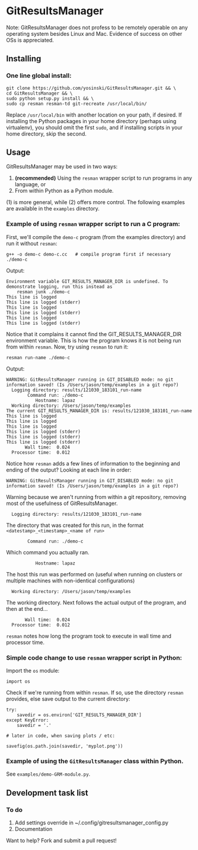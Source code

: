 GitResultsManager
=====================

Note: GitResultsManager does not profess to be remotely operable on
any operating system besides Linux and Mac. Evidence of success on
other OSs is appreciated.



Installing
---------------------

### One line global install:

    git clone https://github.com/yosinski/GitResultsManager.git && \
    cd GitResultsManager && \
    sudo python setup.py install && \
    sudo cp resman resman-td git-recreate /usr/local/bin/

Replace `/usr/local/bin` with another location on your path, if desired. If installing the Python packages in your home directory (perhaps using virtualenv), you should omit the first `sudo`, and if installing scripts in your home directory, skip the second.



Usage
---------------------

GitResultsManager may be used in two ways:

1. **(recommended)** Using the `resman` wrapper script to run programs in any language, or
2. From within Python as a Python module.

(1) is more general, while (2) offers more control. The following examples are available in the `examples` directory.

### Example of using `resman` wrapper script to run a C program:

First, we'll compile the `demo-c` program (from the examples directory) and run it without `resman`:

    g++ -o demo-c demo-c.cc   # compile program first if necessary
    ./demo-c

Output:

    Environment variable GIT_RESULTS_MANAGER_DIR is undefined. To demonstrate logging, run this instead as
        resman junk ./demo-c
    This line is logged
    This line is logged (stderr)
    This line is logged
    This line is logged (stderr)
    This line is logged
    This line is logged (stderr)

Notice that it complains it cannot find the GIT_RESULTS_MANAGER_DIR
environment variable. This is how the program knows it is not being
run from within `resman`. Now, try using `resman` to run it:

    resman run-name ./demo-c

Output:

    WARNING: GitResultsManager running in GIT_DISABLED mode: no git information saved! (Is /Users/jason/temp/examples in a git repo?)
      Logging directory: results/121030_183101_run-name
            Command run: ./demo-c
               Hostname: lapaz
      Working directory: /Users/jason/temp/examples
    The current GIT_RESULTS_MANAGER_DIR is: results/121030_183101_run-name
    This line is logged
    This line is logged
    This line is logged
    This line is logged (stderr)
    This line is logged (stderr)
    This line is logged (stderr)
           Wall time:  0.024
      Processor time:  0.012

Notice how `resman` adds a few lines of information to the beginning and ending of the output? Looking at each line in order:

    WARNING: GitResultsManager running in GIT_DISABLED mode: no git information saved! (Is /Users/jason/temp/examples in a git repo?)

Warning because we aren't running from within a git repository, removing most of the usefulness of GitResultsManager.

      Logging directory: results/121030_183101_run-name

The directory that was created for this run, in the format `<datestamp>_<timestamp>_<name of run>`

            Command run: ./demo-c

Which command you actually ran.

               Hostname: lapaz

The host this run was performed on (useful when running on clusters or
multiple machines with non-identical configurations)

      Working directory: /Users/jason/temp/examples

The working directory. Next follows the actual output of the program, and then at the end...

           Wall time:  0.024
      Processor time:  0.012

`resman` notes how long the program took to execute in wall time and processor time.



### Simple code change to use `resman` wrapper script in Python:

Import the `os` module:

    import os

Check if we're running from within `resman`. If so, use the directory `resman` provides, else save output to the current directory:

    try:
        savedir = os.environ['GIT_RESULTS_MANAGER_DIR']
    except KeyError:
        savedir = '.'

    # later in code, when saving plots / etc:

    savefig(os.path.join(savedir, 'myplot.png'))



### Example of using the `GitResultsManager` class within Python.

See `examples/demo-GRM-module.py`.



Development task list
----------------------

### To do

1. Add settings override in ~/.config/gitresultsmanager_config.py
1. Documentation

Want to help? Fork and submit a pull request!
